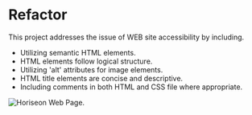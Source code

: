 # Refactor

This project addresses the issue of WEB site accessibility by including.

* Utilizing semantic HTML elements.
* HTML elements follow logical structure.
* Utilizing 'alt' attributes for image elements.
* HTML title elements are concise and descriptive.
* Including comments in both HTML and CSS file where appropriate.

![Horiseon Web Page.](https://github.com/bmowrey729/Refactor/tree/main/assets/images)
